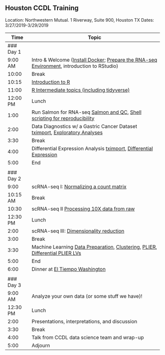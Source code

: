 ## Houston CCDL Training

Location: Northwestern Mutual. 1 Riverway, Suite 900, Houston TX
Dates: 3/27/2019-3/29/2019

| Time      | Topic                                          |
|-----------|------------------------------------------------|
| ### Day 1 |                                                |
| 9:00 AM   | Intro & Welcome ([Install Docker](https://github.com/AlexsLemonade/training-modules/blob/master/docker-install/README.md); [Prepare the RNA-seq Environment](https://github.com/AlexsLemonade/RNA-Seq-Exercises/blob/master/README.md), introduction to RStudio)
| 10:00   | Break                                            |
| 10:15   | [Introduction to R](https://alexslemonade.github.io/training-modules/intro_to_R_tidyverse/01-intro_to_r.nb.html)                                |
| 11:00   | [R Intermediate topics (including tidyverse)](https://alexslemonade.github.io/training-modules/intro_to_R_tidyverse/02-intro_to_tidyverse.nb.html)      |
| 12:00 PM  | Lunch                                          |
| 1:00      | Run Salmon for RNA-seq [Salmon and QC](https://github.com/AlexsLemonade/training-modules/blob/master/RNA-seq/01-download_qc_quant.md), [Shell scripting for reproducibility](https://github.com/AlexsLemonade/training-modules/blob/master/RNA-seq/02-reproducibility_cmdline.md)            |
| 2:00      | Data Diagnostics w/ a Gastric Cancer Dataset [tximport](https://alexslemonade.github.io/training-modules/RNA-seq/03-gastric_cancer_tximport.nb.html), [Exploratory Analyses](https://alexslemonade.github.io/training-modules/RNA-seq/04-gastric_cancer_exploratory.nb.html) |
| 3:30      | Break                                          |
| 4:00   | Differential Expression Analysis [tximport](https://github.com/AlexsLemonade/training-modules/blob/master/RNA-seq/05-nb_cell_line_tximport.md), [Differential Expression](https://alexslemonade.github.io/training-modules/RNA-seq/06-nb_cell_line_DESeq2.nb.html)               |
| 5:00      | End                                            |
|           |                                                |
| ### Day 2 |                                                |
| 9:00     | scRNA-seq I: [Normalizing a count matrix](https://alexslemonade.github.io/training-modules/scRNA-seq/01-normalizing_scRNA-seq.nb.html)             |
| 10:15 AM  | Break                                          |
| 10:30     | scRNA-seq II [Processing 10X data from raw](https://github.com/AlexsLemonade/training-modules/blob/master/scRNA-seq/02-tag-based_pre-processing_scRNA-seq.md)                 |
| 12:30 PM  | Lunch                                          |
| 2:00      | scRNA-seq III: [Dimensionality reduction](https://alexslemonade.github.io/training-modules/scRNA-seq/03-dimension_reduction_scRNA-seq.nb.html)                                  |
| 3:00      | Break                                          |
| 3:30      | Machine Learning [Data Preparation](https://alexslemonade.github.io/training-modules/machine-learning/01-medulloblastoma_data_prep.nb.html), [Clustering](https://alexslemonade.github.io/training-modules/machine-learning/02-medulloblastoma_clustering.nb.html), [PLIER](https://alexslemonade.github.io/training-modules/machine-learning/03-medulloblastoma_PLIER.nb.html), [Differential PLIER LVs](https://alexslemonade.github.io/training-modules/machine-learning/04-medulloblastoma_LV_differences.nb.html)  
| 5:00      | End                                            |
| 6:00      | Dinner at [El Tiempo Washington](http://www.eltiempocantina.com/washington/)                                       |
|           |                                                |
| ### Day 3 |                                                |
| 9:00 AM   | Analyze your own data (or some stuff we have)!                         |
| 12:30 PM  | Lunch                                          |
| 2:00      | Presentations, interpretations, and discussion |
| 3:30      | Break                                          |
| 4:00      | Talk from CCDL data science team and wrap-up   |
| 5:00      | Adjourn                                        |

